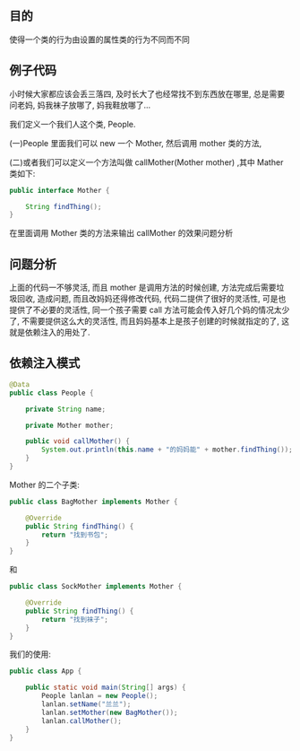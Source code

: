 ## 目的

使得一个类的行为由设置的属性类的行为不同而不同

## 例子代码

小时候大家都应该会丢三落四, 及时长大了也经常找不到东西放在哪里, 总是需要问老妈, 妈我袜子放哪了, 妈我鞋放哪了...

我们定义一个我们人这个类, People.

\(一\)People 里面我们可以 new 一个 Mother, 然后调用 mother 类的方法,

\(二\)或者我们可以定义一个方法叫做 callMother\(Mother mother\) ,其中 Mather 类如下:

```java
public interface Mother {

    String findThing();
}
```

在里面调用 Mother 类的方法来输出 callMother 的效果问题分析

## 问题分析

上面的代码一不够灵活, 而且 mother 是调用方法的时候创建, 方法完成后需要垃圾回收, 造成问题, 而且改妈妈还得修改代码, 代码二提供了很好的灵活性, 可是也提供了不必要的灵活性, 同一个孩子需要 call 方法可能会传入好几个妈的情况太少了, 不需要提供这么大的灵活性, 而且妈妈基本上是孩子创建的时候就指定的了, 这就是依赖注入的用处了.

## 依赖注入模式

```java
@Data
public class People {

    private String name;

    private Mother mother;

    public void callMother() {
        System.out.println(this.name + "的妈妈能" + mother.findThing());
    }
}
```

Mother 的二个子类:

```java
public class BagMother implements Mother {

    @Override
    public String findThing() {
        return "找到书包";
    }
}
```

和

```java
public class SockMother implements Mother {

    @Override
    public String findThing() {
        return "找到袜子";
    }
}
```

我们的使用:

```java
public class App {

    public static void main(String[] args) {
        People lanlan = new People();
        lanlan.setName("兰兰");
        lanlan.setMother(new BagMother());
        lanlan.callMother();
    }
}
```



